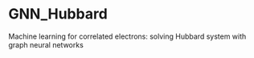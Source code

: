 # GNN_Hubbard
Machine learning for correlated electrons: solving Hubbard system with graph neural networks
